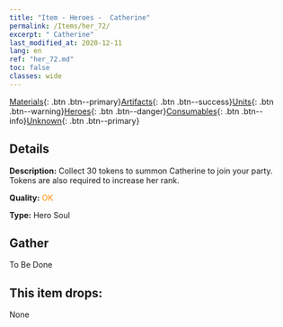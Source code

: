 ```yaml
---
title: "Item - Heroes -  Catherine"
permalink: /Items/her_72/
excerpt: " Catherine"
last_modified_at: 2020-12-11
lang: en
ref: "her_72.md"
toc: false
classes: wide
---
```

 [Materials](/Items/){: .btn .btn--primary}[Artifacts](/Items/Artifacts/){: .btn .btn--success}[Units](/Items/Units/){: .btn .btn--warning}[Heroes](/Items/Heroes/){: .btn .btn--danger}[Consumables](/Items/Consumables/){: .btn .btn--info}[Unknown](/Items/Unknown/){: .btn .btn--primary}

## Details
 **Description:** Collect 30 tokens to summon Catherine to join your party. Tokens are also required to increase her rank.

 **Quality:** <span style="color: #FF8C00">OK</span>

 **Type:** Hero Soul

## Gather

  To Be Done

## This item drops:

  None

